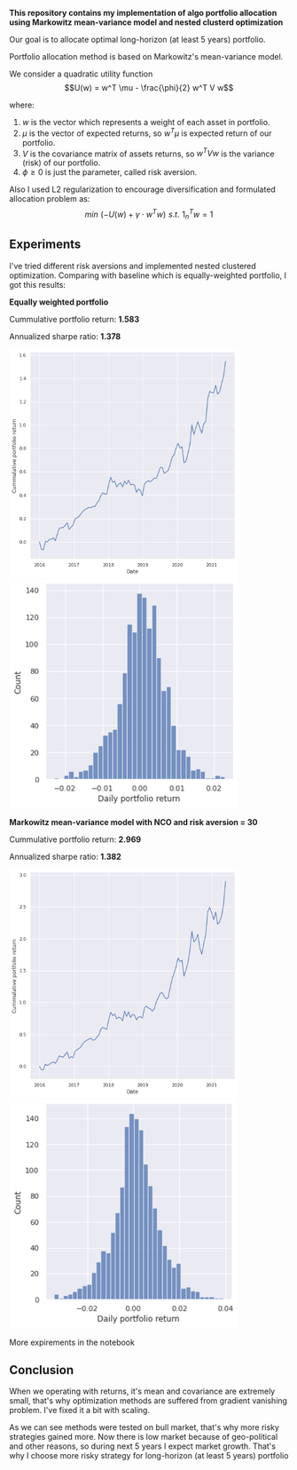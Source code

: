 **This repository contains my implementation of algo portfolio allocation using Markowitz mean-variance model and nested clusterd optimization**

Our goal is to allocate optimal long-horizon (at least 5 years) portfolio.

Portfolio allocation method is based on Markowitz's mean-variance model.

We consider a quadratic utility function
$$U(w) = w^T \mu - \frac{\phi}{2} w^T V w$$ 

where: 
1. $w$ is the vector which represents a weight of each asset in portfolio.
2. $\mu$ is the vector of expected returns, so $w^T \mu$ is expected return of our portfolio.
3. $V$ is the covariance matrix of assets returns, so $w^T V w$ is the variance (risk) of our portfolio.
4. $\phi \ge 0$ is just the parameter, called risk aversion.

Also I used L2 regularization to encourage diversification and formulated allocation problem as: 
$$min \,\, (-U(w) + \gamma \cdot w^T w) \,\, s.t. \,\, 1_n^T w = 1$$

## Experiments

I've tried different risk aversions and implemented nested clustered optimization. Comparing with baseline which is equally-weighted portfolio, I got this results:

**Equally weighted portfolio**

  Cummulative portfolio return: **1.583**

  Annualized sharpe ratio: **1.378**

  <img src=pics/baseline_cumm.png width="412" height="412"> <img src=pics/baseline_dist.png widht="412" height="412">



**Markowitz mean-variance model with NCO and risk aversion = 30**

  Cummulative portfolio return: **2.969**

  Annualized sharpe ratio: **1.382**
  
  <img src=pics/mark_30_cumm.png width="412" height="412"> <img src=pics/mark_30_dist.png widht="412" height="412">
  

More expirements in the notebook

## Conclusion

When we operating with returns, it's mean and covariance are extremely small, that's why optimization methods are suffered from gradient vanishing problem. I've fixed it a bit with scaling.

As we can see methods were tested on bull market, that's why more risky strategies gained more. Now there is low market because of geo-political and other reasons, so during next 5 years I expect market growth. That's why I choose more risky strategy for long-horizon (at least 5 years) portfolio